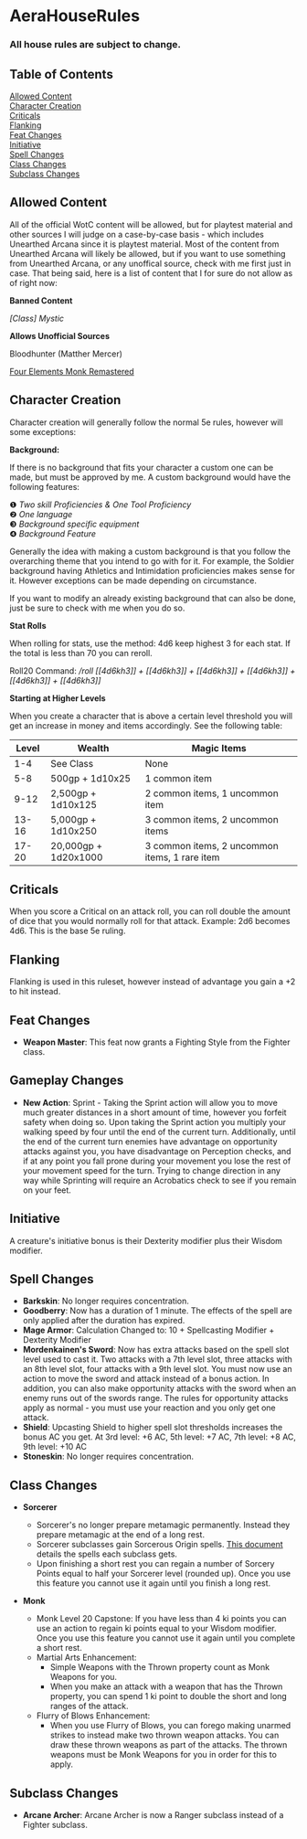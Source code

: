 # AeraHouseRules

### All house rules are subject to change.

## Table of Contents
[Allowed Content](https://github.com/KitGM/AeraHouseRules#allowed-content)  
[Character Creation](https://github.com/KitGM/AeraHouseRules#character-creation)  
[Criticals](https://github.com/KitGM/AeraHouseRules#criticals)  
[Flanking](https://github.com/KitGM/AeraHouseRules#flanking)  
[Feat Changes](https://github.com/KitGM/AeraHouseRules#feat-changes)  
[Initiative](https://github.com/KitGM/AeraHouseRules#initiative)  
[Spell Changes](https://github.com/KitGM/AeraHouseRules#spell-changes)  
[Class Changes](https://github.com/KitGM/AeraHouseRules#class-changes)  
[Subclass Changes](https://github.com/KitGM/AeraHouseRules#subclass-changes)  

## Allowed Content

All of the official WotC content will be allowed, but for playtest material and other sources I will judge on a case-by-case basis - which includes Unearthed Arcana since it is playtest material. Most of the content from Unearthed Arcana will likely be allowed, but if you want to use something from Unearthed Arcana, or any unoffical source,
check with me first just in case. That being said, here is a list of content that I for sure do not allow as of right now:

<b>Banned Content</b>

*[Class] Mystic*

<b>Allows Unofficial Sources</b>

Bloodhunter (Matther Mercer) 

[Four Elements Monk Remastered](https://img.4plebs.org/boards/tg/image/1433/19/1433195829577.pdf)

## Character Creation

Character creation will generally follow the normal 5e rules, however will some exceptions:

<b>Background:</b>

If there is no background that fits your character a custom one can be made, but must be approved by me. A custom background would have the following features:

❶ *Two skill Proficiencies & One Tool Proficiency*   
❷ *One language*  
❸ *Background specific equipment*   
❹ *Background Feature*  

Generally the idea with making a custom background is that you follow the overarching theme that you intend to go with for it. For example, the Soldier background having
Athletics and Intimidation proficiencies makes sense for it. However exceptions can be made depending on circumstance.

If you want to modify an already existing background that can also be done, just be sure to check with me when you do so.

<b>Stat Rolls</b>

When rolling for stats, use the method: 4d6 keep highest 3 for each stat. If the total is less than 70 you can reroll.

Roll20 Command: */roll [[4d6kh3]] + [[4d6kh3]] + [[4d6kh3]] + [[4d6kh3]] + [[4d6kh3]] + [[4d6kh3]]*

<b>Starting at Higher Levels</b>

When you create a character that is above a certain level threshold you will get an increase in money and items accordingly. See the following table:

 Level  | Wealth | Magic Items
---|-----------|--------------
  1-4  | See Class | None 
  5-8  | 500gp + 1d10x25  | 1 common item 
  9-12  | 2,500gp + 1d10x125 | 2 common items, 1 uncommon item 
  13-16  | 5,000gp + 1d10x250  | 3 common items, 2 uncommon items 
  17-20  | 20,000gp + 1d20x1000 | 3 common items, 2 uncommon items, 1 rare item 

## Criticals
When you score a Critical on an attack roll, you can roll double the amount of dice that you would normally roll for that attack. Example: 2d6 becomes 4d6. This is the base 5e ruling.

## Flanking

Flanking is used in this ruleset, however instead of advantage you gain a +2 to hit instead.

## Feat Changes

* <b>Weapon Master</b>: This feat now grants a Fighting Style from the Fighter class.

## Gameplay Changes

  * <b>New Action</b>: Sprint - Taking the Sprint action will allow you to move much greater distances in a short amount of time, however you forfeit safety when doing so. Upon taking the Sprint action you multiply your walking speed by four until the end of the current turn. Additionally, until the end of the current turn enemies have advantage on opportunity attacks against you, you have disadvantage on Perception checks, and if at any point you fall prone during your movement you lose the rest of your movement speed for the turn. Trying to change direction in any way while Sprinting will require an Acrobatics check to see if you remain on your feet. 

## Initiative

A creature's initiative bonus is their Dexterity modifier plus their Wisdom modifier.


## Spell Changes

* <b>Barkskin</b>: No longer requires concentration.
* <b>Goodberry</b>: Now has a duration of 1 minute. The effects of the spell are only applied after the duration has expired.
* <b>Mage Armor</b>: Calculation Changed to: 10 + Spellcasting Modifier + Dexterity Modifier
* <b>Mordenkainen's Sword</b>: Now has extra attacks based on the spell slot level used to cast it. Two attacks with a 7th level slot, three attacks with an 8th level slot, four attacks with a 9th level slot. You must now use an action to move the sword and attack instead of a bonus action. In addition, you can also make opportunity attacks with the sword when an enemy runs out of the swords range. The rules for opportunity attacks apply as normal - you must use your reaction and you only get one attack.
* <b>Shield</b>: Upcasting Shield to higher spell slot thresholds increases the bonus AC you get. At 3rd level: +6 AC, 5th level: +7 AC, 7th level: +8 AC, 9th level: +10 AC
* <b>Stoneskin</b>: No longer requires concentration.

## Class Changes

* <b>Sorcerer</b>
    
    * Sorcerer's no longer prepare metamagic permanently. Instead they prepare metamagic at the end of a long rest.
    * Sorcerer subclasses gain Sorcerous Origin spells. [This document](https://homebrewery.naturalcrit.com/share/HyBT1deBmN) details the spells each subclass gets.
    * Upon finishing a short rest you can regain a number of Sorcery Points equal to half your Sorcerer level (rounded up). Once you use this feature you cannot use it again until you finish a long rest.

* <b>Monk</b>

    * Monk Level 20 Capstone: If you have less than 4 ki points you can use an action to regain ki points equal to your Wisdom modifier. Once you use this feature you cannot use it again until you complete a short rest.
    * Martial Arts Enhancement:
      * Simple Weapons with the Thrown property count as Monk Weapons for you.
      * When you make an attack with a weapon that has the Thrown property, you can spend 1 ki point to double the short and long ranges of the attack.
    * Flurry of Blows Enhancement:
      * When you use Flurry of Blows, you can forego making unarmed strikes to instead make two thrown weapon attacks. You can draw these thrown weapons as part of the attacks. The thrown weapons must be Monk Weapons for you in order for this to apply.

## Subclass Changes

* <b>Arcane Archer</b>: Arcane Archer is now a Ranger subclass instead of a Fighter subclass.

